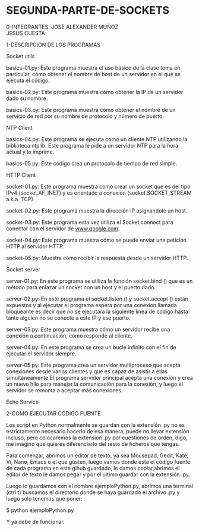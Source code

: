 # SEGUNDA-PARTE-DE-SOCKETS
0-INTEGRANTES: 
            JOSE ALEXANDER MUÑOZ   
            JESUS CUESTA
            
1-DESCRIPCIÓN DE LOS PROGRAMAS  

Socket utils

basics-01.py: Este programa muestra el uso básico de la clase toma en particular, cómo obtener el nombre de host de un servidor en el que se ejecuta el código.

basics-02.py: Este programa muestra cómo obtener la IP de un servidor dado su nombre.

basics-03.py: Este programa muestra cómo obtener el nombre de un servicio de red por su nombre de protocolo y número de puerto.

NTP Client

basics-04.py: Este programa se ejecuta como un cliente NTP utilizando la biblioteca ntplib. Este programa le pide a un servidor NTP para la hora actual y lo imprime.

basics-05.py: Este código crea un protocolo de tiempo de red simple.

HTTP Client

socket-01.py: Este programa muestra como crear un socket que es del tipo IPv4 (socket.AF_INET) y es orientado a conexion (socket.SOCKET_STREAM a.k.a. TCP)

socket-02.py: Este programa muestra la dirección IP asignandole un host.

socket-03.py: Este programa esta vez utiliza el Socket.connect para conectar con el servidor de www.google.com.

socket-04.py: Este programa muestra cómo se puede enviar una petición HTTP al servidor HTTP.

socket-05.py: Muestra cómo recibir la respuesta desde un servidor HTTP.


Socket server

server-01.py: En este programa se utiliza la función socket.bind () que es un método para enlazar un socket con un host y el puerto dado.

server-02.py: En este programa el socket.listen () y socket.accept () están expuestos y al ejecutar el programa espera por una conexion llamada bloqueante es decir que no se ejecutara la siguiente linea de codigo hasta tanto alguien no se conecte a este IP y ese puerto.

server-03.py: Este programa muestra cómo un servidor recibe una conexión a continuación, cómo responde al cliente.

server-04.py: En este programa se crea un bucle infinito con el fin de ejecutar el servidor siempre.

server-05.py: Este programa crea un servidor multiproceso que acepta conexiones desde varios clientes y que es capaz de asistir a ellas simultáneamente.El programa servidor principal acepta una conexión y crea un nuevo hilo para manejar la comunicación para la conexión, y luego el servidor se remonta a aceptar más conexiones.


Echo Service



2-COMO EJECUTAR CODIGO FUENTE

Los script en Python normalmente se guardan con la extensión .py no es estrictamente necesario hacerlo de esa manera, puede no llevar extensión incluso, pero colocaremos la extensión .py por cuestiones de orden, digo, me imagino que quieres diferenciarlo del resto de ficheros que tengas.

Para comenzar, abrimos un editor de texto, ya sea Mousepad, Gedit, Kate, Vi, Nano, Emacs o el que gusten, luego vamos donde esta el código fuente de cada programa en este gihub guardado, le damos copiar,abrimos el editor de texto le damos pegar y por el ultimo guardar con la extensión .py.

Luego lo guardamos con el nombre ejemploPython.py, abrimos una terminal (ctrl t) buscamos el directorio donde se haya guardado el archivo .py y luego solo tenemos que poner:

$ python ejemploPython.py

Y ya debe de funcionar.
